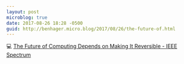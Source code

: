 ```yaml
---
layout: post
microblog: true
date: 2017-08-26 18:28 -0500
guid: http://benhager.micro.blog/2017/08/26/the-future-of.html
---
```

💻 [The Future of Computing Depends on Making It Reversible - IEEE Spectrum](http://spectrum.ieee.org/computing/hardware/the-future-of-computing-depends-on-making-it-reversible)
